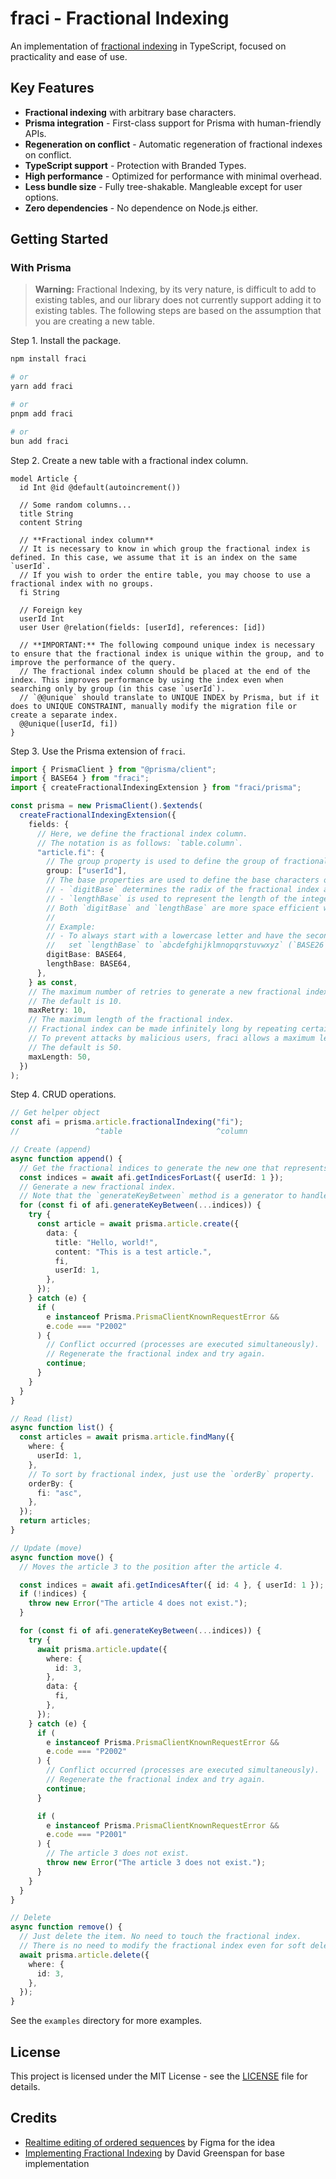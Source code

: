 # fraci - Fractional Indexing

An implementation of [fractional indexing](https://www.figma.com/blog/realtime-editing-of-ordered-sequences/) in TypeScript, focused on practicality and ease of use.

## Key Features

- **Fractional indexing** with arbitrary base characters.
- **Prisma integration** - First-class support for Prisma with human-friendly APIs.
- **Regeneration on conflict** - Automatic regeneration of fractional indexes on conflict.
- **TypeScript support** - Protection with Branded Types.
- **High performance** - Optimized for performance with minimal overhead.
- **Less bundle size** - Fully tree-shakable. Mangleable except for user options.
- **Zero dependencies** - No dependence on Node.js either.

## Getting Started

### With Prisma

> **Warning:** Fractional Indexing, by its very nature, is difficult to add to existing tables, and our library does not currently support adding it to existing tables.
> The following steps are based on the assumption that you are creating a new table.

Step 1. Install the package.

```bash
npm install fraci

# or
yarn add fraci

# or
pnpm add fraci

# or
bun add fraci
```

Step 2. Create a new table with a fractional index column.

```prisma
model Article {
  id Int @id @default(autoincrement())

  // Some random columns...
  title String
  content String

  // **Fractional index column**
  // It is necessary to know in which group the fractional index is defined. In this case, we assume that it is an index on the same `userId`.
  // If you wish to order the entire table, you may choose to use a fractional index with no groups.
  fi String

  // Foreign key
  userId Int
  user User @relation(fields: [userId], references: [id])

  // **IMPORTANT:** The following compound unique index is necessary to ensure that the fractional index is unique within the group, and to improve the performance of the query.
  // The fractional index column should be placed at the end of the index. This improves performance by using the index even when searching only by group (in this case `userId`).
  // `@@unique` should translate to UNIQUE INDEX by Prisma, but if it does to UNIQUE CONSTRAINT, manually modify the migration file or create a separate index.
  @@unique([userId, fi])
}
```

Step 3. Use the Prisma extension of `fraci`.

```typescript
import { PrismaClient } from "@prisma/client";
import { BASE64 } from "fraci";
import { createFractionalIndexingExtension } from "fraci/prisma";

const prisma = new PrismaClient().$extends(
  createFractionalIndexingExtension({
    fields: {
      // Here, we define the fractional index column.
      // The notation is as follows: `table.column`.
      "article.fi": {
        // The group property is used to define the group of fractional indexes.
        group: ["userId"],
        // The base properties are used to define the base characters of the fractional index.
        // - `digitBase` determines the radix of the fractional index and is used from the second character onward.
        // - `lengthBase` is used to represent the length of the integer part of the fractional index and is used as the first character of the index.
        // Both `digitBase` and `lengthBase` are more space efficient with more characters. It is recommended to use at least 10 characters.
        //
        // Example:
        // - To always start with a lowercase letter and have the second and subsequent letters be lowercase letters and numbers,
        //   set `lengthBase` to `abcdefghijklmnopqrstuvwxyz` (`BASE26`) and `digitBase` to `0123456789abcdefghijklmnopqrstuvwxyz` (`BASE36`).
        digitBase: BASE64,
        lengthBase: BASE64,
      },
    } as const,
    // The maximum number of retries to generate a new fractional index when a conflict occurs.
    // The default is 10.
    maxRetry: 10,
    // The maximum length of the fractional index.
    // Fractional index can be made infinitely long by repeating certain operations.
    // To prevent attacks by malicious users, fraci allows a maximum length to be specified for stopping new creation.
    // The default is 50.
    maxLength: 50,
  })
);
```

Step 4. CRUD operations.

```typescript
// Get helper object
const afi = prisma.article.fractionalIndexing("fi");
//                 ^table                     ^column

// Create (append)
async function append() {
  // Get the fractional indices to generate the new one that represents the last index.
  const indices = await afi.getIndicesForLast({ userId: 1 });
  // Generate a new fractional index.
  // Note that the `generateKeyBetween` method is a generator to handle conflicts.
  for (const fi of afi.generateKeyBetween(...indices)) {
    try {
      const article = await prisma.article.create({
        data: {
          title: "Hello, world!",
          content: "This is a test article.",
          fi,
          userId: 1,
        },
      });
    } catch (e) {
      if (
        e instanceof Prisma.PrismaClientKnownRequestError &&
        e.code === "P2002"
      ) {
        // Conflict occurred (processes are executed simultaneously).
        // Regenerate the fractional index and try again.
        continue;
      }
    }
  }
}

// Read (list)
async function list() {
  const articles = await prisma.article.findMany({
    where: {
      userId: 1,
    },
    // To sort by fractional index, just use the `orderBy` property.
    orderBy: {
      fi: "asc",
    },
  });
  return articles;
}

// Update (move)
async function move() {
  // Moves the article 3 to the position after the article 4.

  const indices = await afi.getIndicesAfter({ id: 4 }, { userId: 1 });
  if (!indices) {
    throw new Error("The article 4 does not exist.");
  }

  for (const fi of afi.generateKeyBetween(...indices)) {
    try {
      await prisma.article.update({
        where: {
          id: 3,
        },
        data: {
          fi,
        },
      });
    } catch (e) {
      if (
        e instanceof Prisma.PrismaClientKnownRequestError &&
        e.code === "P2002"
      ) {
        // Conflict occurred (processes are executed simultaneously).
        // Regenerate the fractional index and try again.
        continue;
      }

      if (
        e instanceof Prisma.PrismaClientKnownRequestError &&
        e.code === "P2001"
      ) {
        // The article 3 does not exist.
        throw new Error("The article 3 does not exist.");
      }
    }
  }
}

// Delete
async function remove() {
  // Just delete the item. No need to touch the fractional index.
  // There is no need to modify the fractional index even for soft delete.
  await prisma.article.delete({
    where: {
      id: 3,
    },
  });
}
```

See the `examples` directory for more examples.

## License

This project is licensed under the MIT License - see the [LICENSE](LICENSE) file for details.

## Credits

- [Realtime editing of ordered sequences](https://www.figma.com/blog/realtime-editing-of-ordered-sequences/) by Figma for the idea
- [Implementing Fractional Indexing](https://www.figma.com/blog/realtime-editing-of-ordered-sequences/) by David Greenspan for base implementation
